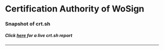 # Certification Authority of WoSign
### Snapshot of crt.sh
##### Click [here](https://crt.sh/?q=11E1A76D16E4055B2DC197A0546ADE54509A7BB612D8EB863997691EDEADB9E8) for a live crt.sh report

---
